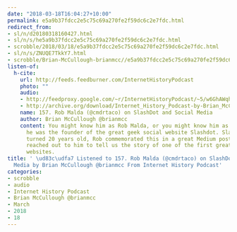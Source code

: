 ```yaml
---
date: "2018-03-18T16:04:27+10:00"
permalink: e5a9b37fdcc2e5c75c69a270fe2f59dc6c2e7fdc.html
redirect_from:
- sl/n/d20180318160427.html
- sl/n/s/he5a9b37fdcc2e5c75c69a270fe2f59dc6c2e7fdc.html
- scrobble/2018/03/18/e5a9b37fdcc2e5c75c69a270fe2f59dc6c2e7fdc.html
- sl/n/s/ZNUQE7TkkY7.html
- scrobble/Brian-McCullough-brianmcc//e5a9b37fdcc2e5c75c69a270fe2f59dc6c2e7fdc.html
listen-of:
  h-cite:
    url: http://feeds.feedburner.com/InternetHistoryPodcast
    photo: ""
    audio:
    - http://feedproxy.google.com/~r/InternetHistoryPodcast/~5/w6GhAWqhbbI/157._Rob_Malda_cmdrtaco_on_SlashDot_and_Social_Media.mp3
    - http://archive.org/download/Internet_History_Podcast-by-Brian_McCullough/157_Rob_Malda_cmdrtaco_on_SlashDot_and_Social_Media.mp3
    name: 157. Rob Malda (@cmdrtaco) on SlashDot and Social Media
    author: Brian McCullough @brianmcc
    content: You might know him as Rob Malda, or you might know him as CmdrTaco, but
      he was the founder of the great geek social website Slashdot. Slashdot recently
      turned 20 years old, Rob commemorated this in a great Medium post, and so I
      reached out to him to tell us the story of one of the first great social media
      websites.
title: ' \ud83c\udfa7 Listened to 157. Rob Malda (@cmdrtaco) on SlashDot and Social
  Media by Brian McCullough @brianmcc From Internet History Podcast'
categories:
- scrobble
- audio
- Internet History Podcast
- Brian McCullough @brianmcc
- March
- 2018
- 18
---
```

